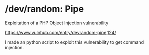 # /dev/random: Pipe
Exploitation of a PHP Object Injection vulnerability 

https://www.vulnhub.com/entry/devrandom-pipe,124/

I made an python script to exploit this vulnerability to get command injection.
